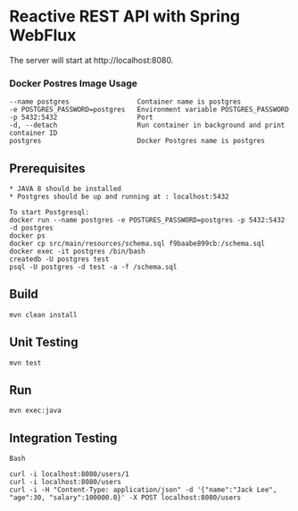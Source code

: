 # Reactive REST API with Spring WebFlux

The server will start at http://localhost:8080.

### Docker Postres Image Usage
	--name postgres					Container name is postgres
	-e POSTGRES_PASSWORD=postgres	Environment variable POSTGRES_PASSWORD
	-p 5432:5432					Port
	-d, --detach					Run container in background and print container ID
	postgres						Docker Postgres name is postgres

## Prerequisites

	* JAVA 8 should be installed
	* Postgres should be up and running at : localhost:5432
	
	To start Postgresql:
	docker run --name postgres -e POSTGRES_PASSWORD=postgres -p 5432:5432 -d postgres
	docker ps
	docker cp src/main/resources/schema.sql f9baabe899cb:/schema.sql
	docker exec -it postgres /bin/bash
	createdb -U postgres test
	psql -U postgres -d test -a -f /schema.sql
	
## Build
```
mvn clean install
```

## Unit Testing
```
mvn test
```

## Run
```
mvn exec:java
```

## Integration Testing
	Bash
```
curl -i localhost:8080/users/1
curl -i localhost:8080/users
curl -i -H "Content-Type: application/json" -d '{"name":"Jack Lee", "age":30, "salary":100000.0}' -X POST localhost:8080/users 

```